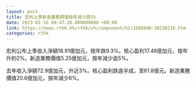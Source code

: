 ```yaml
---
layout: post
title: 宏利上季新造業務價值按年減少逾5%
date: 2023-02-16 09:47:26.000000000 +08:00
link: https://news.rthk.hk/rthk/ch/component/k2/1688096-20230216.htm
categories: rthk
---
```


宏利公布上季收入淨額18.91億加元，按年跌9.3%。核心盈利17.46億加元，按年升約2%。新造業務價值5.25億加元，按年減少逾5%。

去年收入淨額72.9億加元，升近3%。核心盈利跌逾半成，至61.8億元。新造業務價值20.6億加元，按年減少8%。
